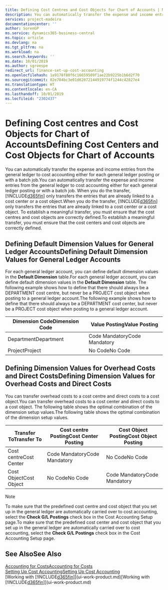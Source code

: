 ```yaml
---
title: Defining Cost Centres and Cost Objects for Chart of Accounts | Microsoft Docs
description: You can automatically transfer the expense and income entries from the general ledger to cost accounting either for each general ledger posting or with a batch job. When you do the transfer, the system only transfers the entries that are already linked to a cost centre or a cost object. To establish a meaningful transfer, you must ensure that the cost centres and cost objects are correctly defined.
services: project-madeira
documentationcenter: ''
author: SorenGP
ms.service: dynamics365-business-central
ms.topic: article
ms.devlang: na
ms.tgt_pltfrm: na
ms.workload: na
ms.search.keywords: ''
ms.date: 10/01/2019
ms.author: sgroespe
redirect_url: finance-set-up-cost-accounting
ms.openlocfilehash: 1a9178f80f6c16659509f1ae22b9225b1b6d2f70
ms.sourcegitcommit: 02e704bc3e01d62072144919774f1244c42827e4
ms.translationtype: HT
ms.contentlocale: en-CA
ms.lasthandoff: 10/01/2019
ms.locfileid: "2302437"
---
```

# <a name="defining-cost-centers-and-cost-objects-for-chart-of-accounts"></a><span data-ttu-id="836d0-105">Defining Cost centres and Cost Objects for Chart of Accounts</span><span class="sxs-lookup"><span data-stu-id="836d0-105">Defining Cost Centers and Cost Objects for Chart of Accounts</span></span>
<span data-ttu-id="836d0-106">You can automatically transfer the expense and income entries from the general ledger to cost accounting either for each general ledger posting or with a batch job.</span><span class="sxs-lookup"><span data-stu-id="836d0-106">You can automatically transfer the expense and income entries from the general ledger to cost accounting either for each general ledger posting or with a batch job.</span></span> <span data-ttu-id="836d0-107">When you do the transfer, [!INCLUDE[d365fin](includes/d365fin_md.md)] only transfers the entries that are already linked to a cost center or a cost object.</span><span class="sxs-lookup"><span data-stu-id="836d0-107">When you do the transfer, [!INCLUDE[d365fin](includes/d365fin_md.md)] only transfers the entries that are already linked to a cost center or a cost object.</span></span> <span data-ttu-id="836d0-108">To establish a meaningful transfer, you must ensure that the cost centres and cost objects are correctly defined.</span><span class="sxs-lookup"><span data-stu-id="836d0-108">To establish a meaningful transfer, you must ensure that the cost centers and cost objects are correctly defined.</span></span>  

## <a name="defining-default-dimension-values-for-general-ledger-accounts"></a><span data-ttu-id="836d0-109">Defining Default Dimension Values for General Ledger Accounts</span><span class="sxs-lookup"><span data-stu-id="836d0-109">Defining Default Dimension Values for General Ledger Accounts</span></span>  
<span data-ttu-id="836d0-110">For each general ledger account, you can define default dimension values in the **Default Dimension** table.</span><span class="sxs-lookup"><span data-stu-id="836d0-110">For each general ledger account, you can define default dimension values in the **Default Dimension** table.</span></span> <span data-ttu-id="836d0-111">The following example shows how to define that there should always be a DEPARTMENT cost centre, but never be a PROJECT cost object when posting to a general ledger account.</span><span class="sxs-lookup"><span data-stu-id="836d0-111">The following example shows how to define that there should always be a DEPARTMENT cost center, but never be a PROJECT cost object when posting to a general ledger account.</span></span>  

|<span data-ttu-id="836d0-112">**Dimension Code**</span><span class="sxs-lookup"><span data-stu-id="836d0-112">**Dimension Code**</span></span>|<span data-ttu-id="836d0-113">**Value Posting**</span><span class="sxs-lookup"><span data-stu-id="836d0-113">**Value Posting**</span></span>|  
|------------------------------------------|-----------------------------------------|  
|<span data-ttu-id="836d0-114">Department</span><span class="sxs-lookup"><span data-stu-id="836d0-114">Department</span></span>|<span data-ttu-id="836d0-115">Code Mandatory</span><span class="sxs-lookup"><span data-stu-id="836d0-115">Code Mandatory</span></span>|  
|<span data-ttu-id="836d0-116">Project</span><span class="sxs-lookup"><span data-stu-id="836d0-116">Project</span></span>|<span data-ttu-id="836d0-117">No Code</span><span class="sxs-lookup"><span data-stu-id="836d0-117">No Code</span></span>|  

## <a name="defining-dimension-values-for-overhead-costs-and-direct-costs"></a><span data-ttu-id="836d0-118">Defining Dimension Values for Overhead Costs and Direct Costs</span><span class="sxs-lookup"><span data-stu-id="836d0-118">Defining Dimension Values for Overhead Costs and Direct Costs</span></span>  
 <span data-ttu-id="836d0-119">You can transfer overhead costs to a cost centre and direct costs to a cost object.</span><span class="sxs-lookup"><span data-stu-id="836d0-119">You can transfer overhead costs to a cost center and direct costs to a cost object.</span></span> <span data-ttu-id="836d0-120">The following table shows the optimal combination of the dimension setup values.</span><span class="sxs-lookup"><span data-stu-id="836d0-120">The following table shows the optimal combination of the dimension setup values.</span></span>  

|<span data-ttu-id="836d0-121">Transfer To</span><span class="sxs-lookup"><span data-stu-id="836d0-121">Transfer To</span></span>|<span data-ttu-id="836d0-122">Cost centre Posting</span><span class="sxs-lookup"><span data-stu-id="836d0-122">Cost Center Posting</span></span>|<span data-ttu-id="836d0-123">Cost Object Posting</span><span class="sxs-lookup"><span data-stu-id="836d0-123">Cost Object Posting</span></span>|  
|-----------------|-------------------------|-------------------------|  
|<span data-ttu-id="836d0-124">Cost centre</span><span class="sxs-lookup"><span data-stu-id="836d0-124">Cost Center</span></span>|<span data-ttu-id="836d0-125">Code Mandatory</span><span class="sxs-lookup"><span data-stu-id="836d0-125">Code Mandatory</span></span>|<span data-ttu-id="836d0-126">No Code</span><span class="sxs-lookup"><span data-stu-id="836d0-126">No Code</span></span>|  
|<span data-ttu-id="836d0-127">Cost Object</span><span class="sxs-lookup"><span data-stu-id="836d0-127">Cost Object</span></span>|<span data-ttu-id="836d0-128">No Code</span><span class="sxs-lookup"><span data-stu-id="836d0-128">No Code</span></span>|<span data-ttu-id="836d0-129">Code Mandatory</span><span class="sxs-lookup"><span data-stu-id="836d0-129">Code Mandatory</span></span>|  

> [!NOTE]  
>  <span data-ttu-id="836d0-130">To make sure that the predefined cost centre and cost object that you set up in the general ledger are automatically carried over to cost accounting, select the **Check G/L Postings** check box in the Cost Accounting Setup page.</span><span class="sxs-lookup"><span data-stu-id="836d0-130">To make sure that the predefined cost center and cost object that you set up in the general ledger are automatically carried over to cost accounting, select the **Check G/L Postings** check box in the Cost Accounting Setup page.</span></span>  

## <a name="see-also"></a><span data-ttu-id="836d0-131">See Also</span><span class="sxs-lookup"><span data-stu-id="836d0-131">See Also</span></span>  
[<span data-ttu-id="836d0-132">Accounting for Costs</span><span class="sxs-lookup"><span data-stu-id="836d0-132">Accounting for Costs</span></span>](finance-manage-cost-accounting.md)  
[<span data-ttu-id="836d0-133">Setting Up Cost Accounting</span><span class="sxs-lookup"><span data-stu-id="836d0-133">Setting Up Cost Accounting</span></span>](finance-set-up-cost-accounting.md)  
<span data-ttu-id="836d0-134">[Working with [!INCLUDE[d365fin](includes/d365fin_md.md)]](ui-work-product.md)</span><span class="sxs-lookup"><span data-stu-id="836d0-134">[Working with [!INCLUDE[d365fin](includes/d365fin_md.md)]](ui-work-product.md)</span></span>
